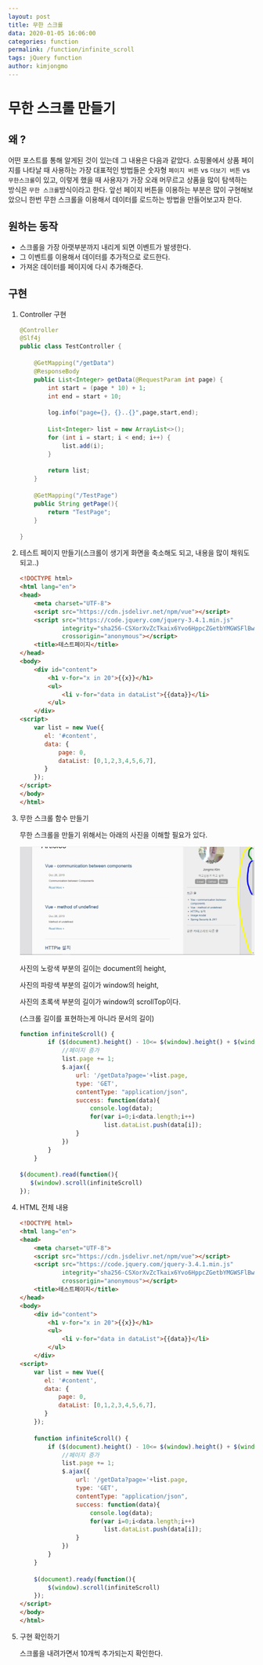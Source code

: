 ```yaml
---
layout: post
title: 무한 스크롤 
data: 2020-01-05 16:06:00
categories: function
permalink: /function/infinite_scroll
tags: jQuery function
author: kimjongmo
---
```




# 무한 스크롤 만들기

## 왜 ?

어떤 포스트를 통해 알게된 것이 있는데 그 내용은 다음과 같았다. 쇼핑몰에서 상품 페이지를 나타날 때 사용하는 가장 대표적인 방법들은 숫자형 `페이지 버튼` vs `더보기 버튼` vs `무한스크롤`이 있고, 이렇게 했을 때 사용자가 가장 오래 머무르고 상품을 많이 탐색하는 방식은 `무한 스크롤`방식이라고 한다.  앞선 페이지 버튼을 이용하는 부분은 많이 구현해보았으니 한번 무한 스크롤을 이용해서 데이터를 로드하는 방법을 만들어보고자 한다.

## 원하는 동작

- 스크롤을 가장 아랫부분까지 내리게 되면 이벤트가 발생한다.
- 그 이벤트를 이용해서 데이터를 추가적으로 로드한다.
- 가져온 데이터를 페이지에 다시 추가해준다.



## 구현

1. Controller 구현

   ```java
   @Controller
   @Slf4j
   public class TestController {
   
       @GetMapping("/getData")
       @ResponseBody
       public List<Integer> getData(@RequestParam int page) {
           int start = (page * 10) + 1;
           int end = start + 10;
   
           log.info("page={}, {}..{}",page,start,end);
   
           List<Integer> list = new ArrayList<>();
           for (int i = start; i < end; i++) {
               list.add(i);
           }
   
           return list;
       }
   
       @GetMapping("/TestPage")
       public String getPage(){
           return "TestPage";
       }
   
   }
   ```

2. 테스트 페이지 만들기(스크롤이 생기게 화면을 축소해도 되고, 내용을 많이 채워도 되고..)

   ```html
   <!DOCTYPE html>
   <html lang="en">
   <head>
       <meta charset="UTF-8">
       <script src="https://cdn.jsdelivr.net/npm/vue"></script>
       <script src="https://code.jquery.com/jquery-3.4.1.min.js"
               integrity="sha256-CSXorXvZcTkaix6Yvo6HppcZGetbYMGWSFlBw8HfCJo="
               crossorigin="anonymous"></script>
       <title>테스트페이지</title>
   </head>
   <body>
       <div id="content">
           <h1 v-for="x in 20">{{x}}</h1>
           <ul>
               <li v-for="data in dataList">{{data}}</li>
           </ul>
       </div>
   <script>
       var list = new Vue({
          el: '#content',
          data: {
              page: 0,
              dataList: [0,1,2,3,4,5,6,7],
          }
       });
   </script>
   </body>
   </html>
   ```

3. 무한 스크롤 함수 만들기

    무한 스크롤을 만들기 위해서는 아래의 사진을 이해할 필요가 있다.

    ![](/img/description.PNG)

    사진의 노랑색 부분의 길이는 document의 height, 

    사진의 파랑색 부분의 길이가 window의 height,

    사진의 초록색 부분의 길이가 window의 scrollTop이다.

    (스크롤 길이를 표현하는게 아니라 문서의 길이)

    ```javascript
    function infiniteScroll() {
            if ($(document).height() - 10<= $(window).height() + $(window).scrollTop()) {
                //페이지 증가
                list.page += 1;
                $.ajax({
                    url: '/getData?page='+list.page,
                    type: 'GET',
                    contentType: "application/json",
                    success: function(data){
                        console.log(data);
                        for(var i=0;i<data.length;i++)
                            list.dataList.push(data[i]);
                    }
                })
            }
        }
    
    $(document).read(function(){
       $(window).scroll(infiniteScroll) 
    });
    ```

4. HTML 전체 내용

    ```html
    <!DOCTYPE html>
    <html lang="en">
    <head>
        <meta charset="UTF-8">
        <script src="https://cdn.jsdelivr.net/npm/vue"></script>
        <script src="https://code.jquery.com/jquery-3.4.1.min.js"
                integrity="sha256-CSXorXvZcTkaix6Yvo6HppcZGetbYMGWSFlBw8HfCJo="
                crossorigin="anonymous"></script>
        <title>테스트페이지</title>
    </head>
    <body>
        <div id="content">
            <h1 v-for="x in 20">{{x}}</h1>
            <ul>
                <li v-for="data in dataList">{{data}}</li>
            </ul>
        </div>
    <script>
        var list = new Vue({
           el: '#content',
           data: {
               page: 0,
               dataList: [0,1,2,3,4,5,6,7],
           }
        });
    
        function infiniteScroll() {
            if ($(document).height() - 10<= $(window).height() + $(window).scrollTop()) {
                //페이지 증가
                list.page += 1;
                $.ajax({
                    url: '/getData?page='+list.page,
                    type: 'GET',
                    contentType: "application/json",
                    success: function(data){
                        console.log(data);
                        for(var i=0;i<data.length;i++)
                            list.dataList.push(data[i]);
                    }
                })
            }
        }
    
        $(document).ready(function(){
            $(window).scroll(infiniteScroll)
        });
    </script>
    </body>
    </html>
    ```

5. 구현 확인하기

    스크롤을 내려가면서 10개씩 추가되는지 확인한다.